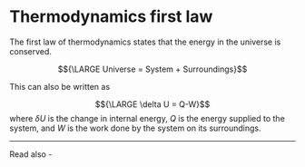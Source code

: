 # Thermodynamics first law
The first law of thermodynamics states that the energy in the universe is conserved.

$${\LARGE Universe = System + Surroundings}$$

This can also be written as 

$${\LARGE \delta U = Q-W}$$
where ${\delta U}$ is the change in internal energy,
*Q* is the energy supplied to the system, and 
*W* is the work done by the system on its surroundings.




---
Read also - 